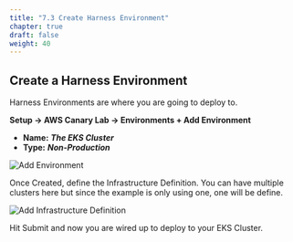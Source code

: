```yaml
---
title: "7.3 Create Harness Environment"
chapter: true
draft: false
weight: 40
---
```


## Create a Harness Environment

Harness Environments are where you are going to deploy to.

**Setup -> AWS Canary Lab -> Environments + Add Environment**

* **Name:** ***The EKS Cluster***
* **Type:** ***Non-Production***

![Add Environment](/images/eks_environment.png)

Once Created, define the Infrastructure Definition. You can have multiple clusters here but since the example is only using one, one will be define. 

![Add Infrastructure Definition](/images/eks_infra_def.png)

Hit Submit and now you are wired up to deploy to your EKS Cluster.  
